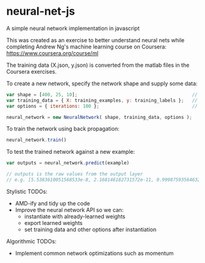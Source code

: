 neural-net-js
=============

A simple neural network implementation in javascript

This was created as an exercise to better understand neural nets while completing Andrew Ng's machine learning course on Coursera: https://www.coursera.org/course/ml

The training data (X.json, y.json) is converted from the matlab files in the Coursera exercises.



To create a new network, specify the network shape and supply some data:
```javascript
var shape = [400, 25, 10];                                          // the number of neurons in each layer
var training_data = { X: training_examples, y: training_labels };   // training data, e.g. the data in X.json and y.json
var options = { iterations: 100 };                                  // network options, currently just number of iterations

neural_network = new NeuralNetwork( shape, training_data, options );
```



To train the network using back propagation:
```javascript
neural_network.train()
```



To test the trained network against a new example:
```javascript
var outputs = neural_network.predict(example)

// outputs is the raw values from the output layer
// e.g. [5.5383610051568533e-8, 2.168146182731572e-11, 0.9998759356463254]
```



Stylistic TODOs:
* AMD-ify and tidy up the code
* Improve the neural network API so we can:
  * instantiate with already-learned weights
  * export learned weights
  * set training data and other options after instantiation

Algorithmic TODOs:
* Implement common network optimizations such as momentum
